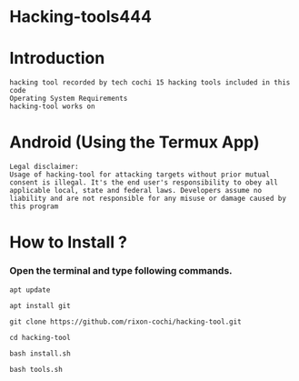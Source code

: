 # Hacking-tools444

# Introduction
```
hacking tool recorded by tech cochi 15 hacking tools included in this code
Operating System Requirements
hacking-tool works on
```
# Android (Using the Termux App)
```
Legal disclaimer:
Usage of hacking-tool for attacking targets without prior mutual consent is illegal. It's the end user's responsibility to obey all applicable local, state and federal laws. Developers assume no liability and are not responsible for any misuse or damage caused by this program
```
# How to Install ?

### Open the terminal and type following commands.
```
apt update

apt install git

git clone https://github.com/rixon-cochi/hacking-tool.git

cd hacking-tool

bash install.sh

bash tools.sh
```
